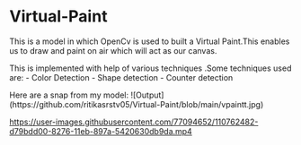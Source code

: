 # Virtual-Paint<br>
This is a model in which OpenCv is used to built a Virtual Paint.This enables us to draw and paint on air which will act as our canvas.<br>
<p>
  This is implemented with help of various techniques .Some techniques used are:
  - Color Detection
  - Shape detection
  - Counter detection
<br>
  </p>
  Here are a snap from my model:
![Output](https://github.com/ritikasrstv05/Virtual-Paint/blob/main/vpaintt.jpg)<br>

https://user-images.githubusercontent.com/77094652/110762482-d79bdd00-8276-11eb-897a-5420630db9da.mp4

<br>

  
